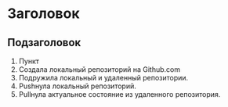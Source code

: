# Заголовок
## Подзаголовок
1. Пункт
2. Создала локальный репозиторий на Github.com
3. Подружила локальный и удаленный репозитории.
4. Pushнула локальный репозиторий.
5. Pullнула актуальное состояние из удаленного репозитория.
